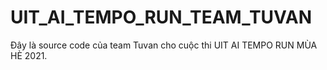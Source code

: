 # UIT_AI_TEMPO_RUN_TEAM_TUVAN
Đây là source code của team Tuvan cho cuộc thi UIT AI TEMPO RUN MÙA HÈ 2021. 
